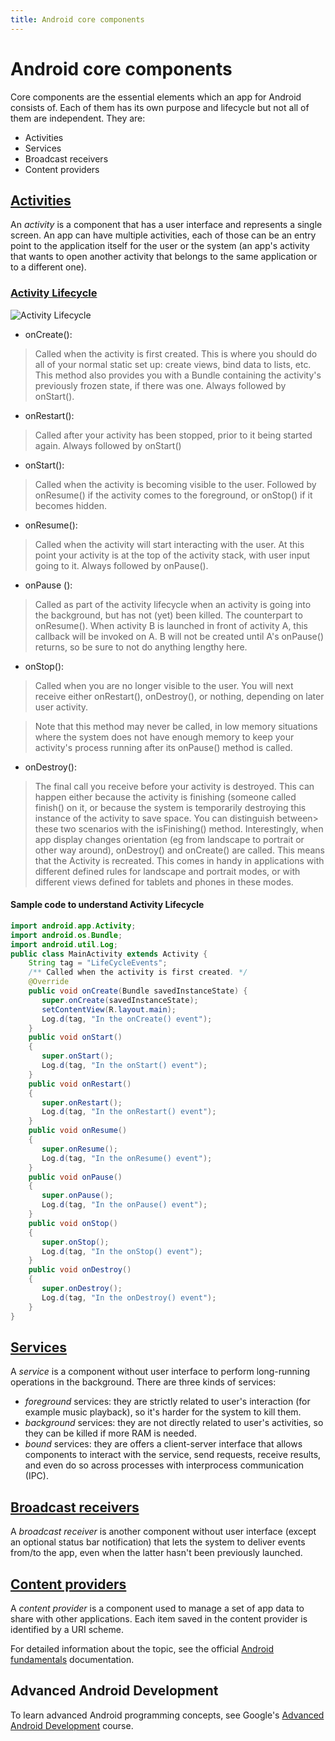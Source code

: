 ```yaml
---
title: Android core components
---
```

# Android core components
Core components are the essential elements which an app for Android consists of. Each of them has its own purpose and lifecycle but not all of them are independent. They are:

- Activities
- Services
- Broadcast receivers
- Content providers

## [Activities](https://developer.android.com/guide/components/activities/)
An _activity_ is a component that has a user interface and represents a single screen. An app can have multiple activities, each of those can be an entry point to the application itself for the user or the system (an app's activity that wants to open another activity that belongs to the same application or to a different one).

### [Activity Lifecycle](https://developer.android.com/guide/components/activities/activity-lifecycle)
![Activity Lifecycle](https://developer.android.com/images/activity_lifecycle.png)

* onCreate():

> Called when the activity is first created. This is where you should do all of your normal static set up: create views, bind data to lists, etc. This method also provides you with a Bundle containing the activity's previously frozen state, if there was one. Always followed by onStart().

* onRestart():

> Called after your activity has been stopped, prior to it being started again. Always followed by onStart()

* onStart():

> Called when the activity is becoming visible to the user. Followed by onResume() if the activity comes to the foreground, or onStop() if it becomes hidden.

* onResume():

> Called when the activity will start interacting with the user. At this point your activity is at the top of the activity stack, with user input going to it. Always followed by onPause().

* onPause ():

> Called as part of the activity lifecycle when an activity is going into the background, but has not (yet) been killed. The counterpart to onResume(). When activity B is launched in front of activity A, this callback will be invoked on A. B will not be created until A's onPause() returns, so be sure to not do anything lengthy here.

* onStop():

> Called when you are no longer visible to the user. You will next receive either onRestart(), onDestroy(), or nothing, depending on later user activity.

>Note that this method may never be called, in low memory situations where the system does not have enough memory to keep your activity's process running after its onPause() method is called.

* onDestroy():

> The final call you receive before your activity is destroyed. This can happen either because the activity is finishing (someone called finish() on it, or because the system is temporarily destroying this instance of the activity to save space. You can distinguish between> these two scenarios with the isFinishing() method.
Interestingly, when app display changes orientation (eg from landscape to portrait or other way around), onDestroy() and onCreate() are called. This means that the Activity is recreated. This comes in handy in applications with different defined rules for landscape and portrait modes, or with different views defined for tablets and phones in these modes.

#### Sample code to understand Activity Lifecycle
``` java
import android.app.Activity;
import android.os.Bundle;
import android.util.Log;
public class MainActivity extends Activity {
    String tag = "LifeCycleEvents";
    /** Called when the activity is first created. */
    @Override
    public void onCreate(Bundle savedInstanceState) {
       super.onCreate(savedInstanceState);
       setContentView(R.layout.main);
       Log.d(tag, "In the onCreate() event");
    }
    public void onStart()
    {
       super.onStart();
       Log.d(tag, "In the onStart() event");
    }
    public void onRestart()
    {
       super.onRestart();
       Log.d(tag, "In the onRestart() event");
    }
    public void onResume()
    {
       super.onResume();
       Log.d(tag, "In the onResume() event");
    }
    public void onPause()
    {
       super.onPause();
       Log.d(tag, "In the onPause() event");
    }
    public void onStop()
    {
       super.onStop();
       Log.d(tag, "In the onStop() event");
    }
    public void onDestroy()
    {
       super.onDestroy();
       Log.d(tag, "In the onDestroy() event");
    }
}
```


## [Services](https://developer.android.com/guide/components/services)
A _service_ is a component without user interface to perform long-running operations in the background.
There are three kinds of services:

- _foreground_ services: they are strictly related to user's interaction (for example music playback), so it's harder for the system to kill them.
- _background_ services: they are not directly related to user's activities, so they can be killed if more RAM is needed.
- _bound_ services: they are  offers a client-server interface that allows components to interact with the service, send requests, receive results, and even do so across processes with interprocess communication (IPC).

## [Broadcast receivers](https://developer.android.com/guide/components/broadcasts)
A _broadcast receiver_ is another component without user interface (except an optional status bar notification) that lets the system to deliver events from/to the app, even when the latter hasn't been previously launched.

## [Content providers](https://developer.android.com/guide/topics/providers/content-providers)
A _content provider_ is a component used to manage a set of app data to share with other applications. Each item saved in the content provider is identified by a URI scheme.

For detailed information about the topic, see the official [Android fundamentals](https://developer.android.com/guide/components/fundamentals) documentation.

## Advanced Android Development  
To learn advanced Android programming concepts, see Google's [Advanced Android Development](https://developers.google.com/training/courses/android-advanced) course.

